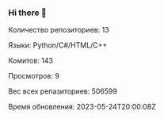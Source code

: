 ### Hi there 👋
Количество репозиториев: 13

Языки: Python/C#/HTML/C++

Комитов: 143

Просмотров: 9

Вес всех репазиториев: 506599

Время обновления: 2023-05-24T20:00:08Z

<!--
**Emeteil/Emeteil** is a ✨ _special_ ✨ repository because its `README.md` (this file) appears on your GitHub profile.

Here are some ideas to get you started:

- 🔭 I’m currently working on ...
- 🌱 I’m currently learning ...
- 👯 I’m looking to collaborate on ...
- 🤔 I’m looking for help with ...
- 💬 Ask me about ...
- 📫 How to reach me: ...
- 😄 Pronouns: ...
- ⚡ Fun fact: ...
-->
